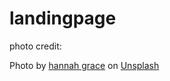 # landingpage

photo credit: 

Photo by <a href="https://unsplash.com/@oddityandgrace?utm_source=unsplash&utm_medium=referral&utm_content=creditCopyText">hannah grace</a> on <a href="https://unsplash.com/backgrounds/nature?utm_source=unsplash&utm_medium=referral&utm_content=creditCopyText">Unsplash</a>
  